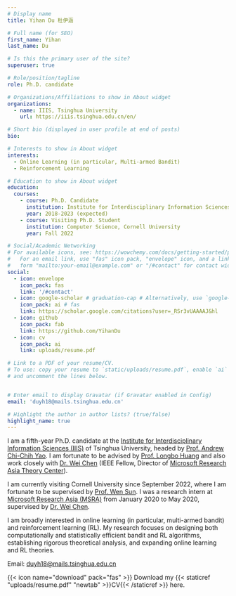 ```yaml
---
# Display name
title: Yihan Du 杜伊涵

# Full name (for SEO)
first_name: Yihan
last_name: Du

# Is this the primary user of the site?
superuser: true

# Role/position/tagline
role: Ph.D. candidate

# Organizations/Affiliations to show in About widget
organizations:
  - name: IIIS, Tsinghua University
    url: https://iiis.tsinghua.edu.cn/en/

# Short bio (displayed in user profile at end of posts)
bio: 

# Interests to show in About widget
interests:
  - Online Learning (in particular, Multi-armed Bandit)
  - Reinforcement Learning

# Education to show in About widget
education:
  courses:
    - course: Ph.D. Candidate
      institution: Institute for Interdisciplinary Information Sciences (IIIS), Tsinghua University
      year: 2018-2023 (expected)
    - course: Visiting Ph.D. Student
      institution: Computer Science, Cornell University
      year: Fall 2022

# Social/Academic Networking
# For available icons, see: https://wowchemy.com/docs/getting-started/page-builder/#icons
#   For an email link, use "fas" icon pack, "envelope" icon, and a link in the
#   form "mailto:your-email@example.com" or "/#contact" for contact widget.
social:
  - icon: envelope
    icon_pack: fas
    link: '/#contact'
  - icon: google-scholar # graduation-cap # Alternatively, use `google-scholar` icon from `ai` icon pack
    icon_pack: ai # fas
    link: https://scholar.google.com/citations?user=_RSr3vUAAAAJ&hl
  - icon: github
    icon_pack: fab
    link: https://github.com/YihanDu
  - icon: cv
    icon_pack: ai
    link: uploads/resume.pdf

# Link to a PDF of your resume/CV.
# To use: copy your resume to `static/uploads/resume.pdf`, enable `ai` icons in `params.yaml`,
# and uncomment the lines below.


# Enter email to display Gravatar (if Gravatar enabled in Config)
email: 'duyh18@mails.tsinghua.edu.cn'

# Highlight the author in author lists? (true/false)
highlight_name: true
---
```


I am a fifth-year Ph.D. candidate at the [Institute for Interdisciplinary Information Sciences (IIIS)](https://iiis.tsinghua.edu.cn/en/) of Tsinghua University, headed by [Prof. Andrew Chi-Chih Yao](https://iiis.tsinghua.edu.cn/yao/). I am fortunate to be advised by [Prof. Longbo Huang](https://people.iiis.tsinghua.edu.cn/~huang/) and also work closely with [Dr. Wei Chen](https://www.microsoft.com/en-us/research/people/weic/) (IEEE Fellow, Director of [Microsoft Research Asia Theory Center](https://www.microsoft.com/en-us/research/group/msr-asia-theory-center/)).  

I am currently visiting Cornell University since September 2022, where I am fortunate to be supervised by [Prof. Wen Sun](https://wensun.github.io/). I was a research intern at [Microsoft Research Asia (MSRA)](https://www.microsoft.com/en-us/research/lab/microsoft-research-asia/) from January 2020 to May 2020, supervised by [Dr. Wei Chen](https://www.microsoft.com/en-us/research/people/weic/). 

I am broadly interested in online learning (in particular, multi-armed bandit) and reinforcement learning (RL). 
My research focuses on designing both computationally and statistically efficient bandit and RL algorithms, establishing rigorous theoretical analysis, and expanding online learning and RL theories.

Email: duyh18@mails.tsinghua.edu.cn

{{< icon name="download" pack="fas" >}} Download my {{< staticref "uploads/resume.pdf" "newtab" >}}CV{{< /staticref >}} here.

